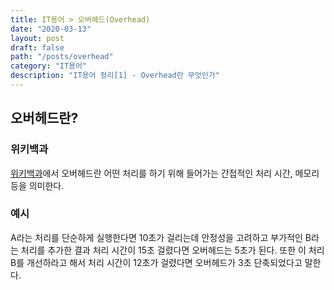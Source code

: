 ```yaml
---
title: IT용어 > 오버헤드(Overhead)
date: "2020-03-13"
layout: post
draft: false
path: "/posts/overhead"
category: "IT용어"
description: "IT용어 정리[1] - Overhead란 무엇인가"
---
```


## 오버헤드란?
### 위키백과

[위키백과](https://ko.wikipedia.org/wiki/%EC%98%A4%EB%B2%84%ED%97%A4%EB%93%9C)에서 오버헤드란 어떤 처리를 하기 위해 들어가는 간접적인 처리 시간, 메모리 등을 의미한다.

### 예시

A라는 처리를 단순하게 실행한다면 10초가 걸리는데 안정성을 고려하고 부가적인 B라는 처리를 추가한 결과 처리 시간이 15초 걸렸다면 오버헤드는 5초가 된다.
또한 이 처리 B를 개선하라고 해서 처리 시간이 12초가 걸렸다면 오버헤드가 3초 단축되었다고 말한다.
